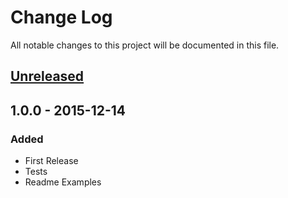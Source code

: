 # Change Log
All notable changes to this project will be documented in this file.

## [Unreleased]

## 1.0.0 - 2015-12-14
### Added
- First Release
- Tests
- Readme Examples

[Unreleased]: https://github.com/Crimx/postcss-safe-important/compare/v1.0.0...HEAD
